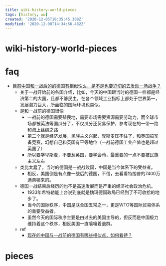```yaml
---
title: wiki-history-world-pieces
tags: [history, ww]
created: '2020-12-05T10:35:45.308Z'
modified: '2020-12-08T14:34:56.482Z'
---
```


# wiki-history-world-pieces

# faq

- [目前中国和一战后的的德国有相似性么，是不是也要迫切的去发动一场战争？](https://www.zhihu.com/question/22218680/answers/updated)
  - 关于一战开始前的各国介绍，比如，今天的中国跟当时的德国一样都是经济第二的大国，且都不够民主，在各个领域工业指标上都处于世界第一，发展潜力巨大，所面临的国际环境也类似。
  - 是和一战前的德国很像
    - 一战前的德国需要殖民地，需要市场需要资源需要劳动力，而全球市场都被英法等国瓜分了，不仅瓜分还贸易保护，参考现在的一带一路和海上丝绸之路
    - 第二个就是经济发展，民族主义兴起，卑斯麦压不住了，和英国搞军备竞赛，幻想自己和英国有平等地位（一战前德国工业产值也是超过英国了）
    - 所以要学卑斯麦，不要惹英国，要学会苟，最重要的一点不要被民族主义左右
  - 类比太蠢了，当时的德国是一战战败国，中国是当今体系下的受益者。
    - 相反，美国倒是有点像一战后的德国，不信，去看看特朗普的7400万选票哪来的。
  - 德国一战结束后经历的也不是高速发展而是严重的经济社会政治危机。
    - 1933年希特勒能上台说到底就是魏玛德国政局已经到了不可收拾的地步了。
    - 当今的国际秩序，中国是联合国五常之一，更是WTO等国际贸易体系的重要受益者。
    - 虽然今天的国际秩序主要是由过去的美国主导的，但反而是中国极力维持着这个秩序，相反美国一直嚷嚷着退群。
  - ref
    - [现在的中国与一战前的德国有哪些相似点，如何看待？](https://www.zhihu.com/question/26641833)

# pieces
